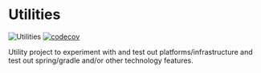 # Utilities

![Utilities](https://github.com/netlykos/utilities/actions/workflows/gradle.yml/badge.svg?branch=develop) [![codecov](https://codecov.io/gh/netlykos/utilities/branch/develop/graph/badge.svg?token=Y9DO0YZ581)](https://codecov.io/gh/netlykos/utilities)

Utility project to experiment with and test out platforms/infrastructure and test out spring/gradle and/or other technology features.

